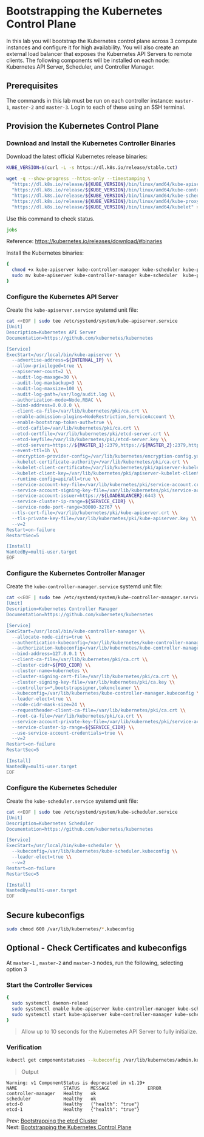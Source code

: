 # Bootstrapping the Kubernetes Control Plane

In this lab you will bootstrap the Kubernetes control plane across 3 compute instances and configure it for high availability. You will also create an external load balancer that exposes the Kubernetes API Servers to remote clients. The following components will be installed on each node: Kubernetes API Server, Scheduler, and Controller Manager.


## Prerequisites
The commands in this lab must be run on each controller instance: `master-1`, `master-2` and `master-3`. Login to each of these using an SSH terminal.



## Provision the Kubernetes Control Plane

### Download and Install the Kubernetes Controller Binaries

Download the latest official Kubernetes release binaries:

```bash
KUBE_VERSION=$(curl -L -s https://dl.k8s.io/release/stable.txt)

wget -q --show-progress --https-only --timestamping \
  "https://dl.k8s.io/release/${KUBE_VERSION}/bin/linux/amd64/kube-apiserver" \
  "https://dl.k8s.io/release/${KUBE_VERSION}/bin/linux/amd64/kube-controller-manager" \
  "https://dl.k8s.io/release/${KUBE_VERSION}/bin/linux/amd64/kube-scheduler" \
  "https://dl.k8s.io/release/${KUBE_VERSION}/bin/linux/amd64/kube-proxy" \
  "https://dl.k8s.io/release/${KUBE_VERSION}/bin/linux/amd64/kubelet" > download.log 2>&1 &
```
Use this command to check status.
```bash
jobs 
```
Reference: https://kubernetes.io/releases/download/#binaries

Install the Kubernetes binaries:

```bash
{
  chmod +x kube-apiserver kube-controller-manager kube-scheduler kube-proxy kubelet
  sudo mv kube-apiserver kube-controller-manager kube-scheduler  kube-proxy kubelet /usr/local/bin/
}
```

### Configure the Kubernetes API Server


Create the `kube-apiserver.service` systemd unit file:

```bash
cat <<EOF | sudo tee /etc/systemd/system/kube-apiserver.service
[Unit]
Description=Kubernetes API Server
Documentation=https://github.com/kubernetes/kubernetes

[Service]
ExecStart=/usr/local/bin/kube-apiserver \\
  --advertise-address=${INTERNAL_IP} \\
  --allow-privileged=true \\
  --apiserver-count=2 \\
  --audit-log-maxage=30 \\
  --audit-log-maxbackup=3 \\
  --audit-log-maxsize=100 \\
  --audit-log-path=/var/log/audit.log \\
  --authorization-mode=Node,RBAC \\
  --bind-address=0.0.0.0 \\
  --client-ca-file=/var/lib/kubernetes/pki/ca.crt \\
  --enable-admission-plugins=NodeRestriction,ServiceAccount \\
  --enable-bootstrap-token-auth=true \\
  --etcd-cafile=/var/lib/kubernetes/pki/ca.crt \\
  --etcd-certfile=/var/lib/kubernetes/pki/etcd-server.crt \\
  --etcd-keyfile=/var/lib/kubernetes/pki/etcd-server.key \\
  --etcd-servers=https://${MASTER_1}:2379,https://${MASTER_2}:2379,https://${MASTER_3}:2379 \\
  --event-ttl=1h \\
  --encryption-provider-config=/var/lib/kubernetes/encryption-config.yaml \\
  --kubelet-certificate-authority=/var/lib/kubernetes/pki/ca.crt \\
  --kubelet-client-certificate=/var/lib/kubernetes/pki/apiserver-kubelet-client.crt \\
  --kubelet-client-key=/var/lib/kubernetes/pki/apiserver-kubelet-client.key \\
  --runtime-config=api/all=true \\
  --service-account-key-file=/var/lib/kubernetes/pki/service-account.crt \\
  --service-account-signing-key-file=/var/lib/kubernetes/pki/service-account.key \\
  --service-account-issuer=https://${LOADBALANCER}:6443 \\
  --service-cluster-ip-range=${SERVICE_CIDR} \\
  --service-node-port-range=30000-32767 \\
  --tls-cert-file=/var/lib/kubernetes/pki/kube-apiserver.crt \\
  --tls-private-key-file=/var/lib/kubernetes/pki/kube-apiserver.key \\
  --v=2
Restart=on-failure
RestartSec=5

[Install]
WantedBy=multi-user.target
EOF
```

### Configure the Kubernetes Controller Manager


Create the `kube-controller-manager.service` systemd unit file:

```bash
cat <<EOF | sudo tee /etc/systemd/system/kube-controller-manager.service
[Unit]
Description=Kubernetes Controller Manager
Documentation=https://github.com/kubernetes/kubernetes

[Service]
ExecStart=/usr/local/bin/kube-controller-manager \\
  --allocate-node-cidrs=true \\
  --authentication-kubeconfig=/var/lib/kubernetes/kube-controller-manager.kubeconfig \\
  --authorization-kubeconfig=/var/lib/kubernetes/kube-controller-manager.kubeconfig \\
  --bind-address=127.0.0.1 \\
  --client-ca-file=/var/lib/kubernetes/pki/ca.crt \\
  --cluster-cidr=${POD_CIDR} \\
  --cluster-name=kubernetes \\
  --cluster-signing-cert-file=/var/lib/kubernetes/pki/ca.crt \\
  --cluster-signing-key-file=/var/lib/kubernetes/pki/ca.key \\
  --controllers=*,bootstrapsigner,tokencleaner \\
  --kubeconfig=/var/lib/kubernetes/kube-controller-manager.kubeconfig \\
  --leader-elect=true \\
  --node-cidr-mask-size=24 \\
  --requestheader-client-ca-file=/var/lib/kubernetes/pki/ca.crt \\
  --root-ca-file=/var/lib/kubernetes/pki/ca.crt \\
  --service-account-private-key-file=/var/lib/kubernetes/pki/service-account.key \\
  --service-cluster-ip-range=${SERVICE_CIDR} \\
  --use-service-account-credentials=true \\
  --v=2
Restart=on-failure
RestartSec=5

[Install]
WantedBy=multi-user.target
EOF
```

### Configure the Kubernetes Scheduler

Create the `kube-scheduler.service` systemd unit file:

```bash
cat <<EOF | sudo tee /etc/systemd/system/kube-scheduler.service
[Unit]
Description=Kubernetes Scheduler
Documentation=https://github.com/kubernetes/kubernetes

[Service]
ExecStart=/usr/local/bin/kube-scheduler \\
  --kubeconfig=/var/lib/kubernetes/kube-scheduler.kubeconfig \\
  --leader-elect=true \\
  --v=2
Restart=on-failure
RestartSec=5

[Install]
WantedBy=multi-user.target
EOF
```

## Secure kubeconfigs

```bash
sudo chmod 600 /var/lib/kubernetes/*.kubeconfig
```

## Optional - Check Certificates and kubeconfigs

At `master-1` , `master-2` and `master-3` nodes, run the following, selecting option 3




### Start the Controller Services

```bash
{
  sudo systemctl daemon-reload
  sudo systemctl enable kube-apiserver kube-controller-manager kube-scheduler
  sudo systemctl start kube-apiserver kube-controller-manager kube-scheduler
}
```

> Allow up to 10 seconds for the Kubernetes API Server to fully initialize.


### Verification

[//]: # (sleep:10)

```bash
kubectl get componentstatuses --kubeconfig /var/lib/kubernetes/admin.kubeconfig
```
> Output

```
Warning: v1 ComponentStatus is deprecated in v1.19+
NAME                 STATUS    MESSAGE              ERROR
controller-manager   Healthy   ok
scheduler            Healthy   ok
etcd-0               Healthy   {"health": "true"}
etcd-1               Healthy   {"health": "true"}
```



Prev: [Bootstrapping the etcd Cluster](06_etcd_configuration.md)<br>
Next: [Bootstrapping the Kubernetes Control Plane](08_worker_configuration.md)